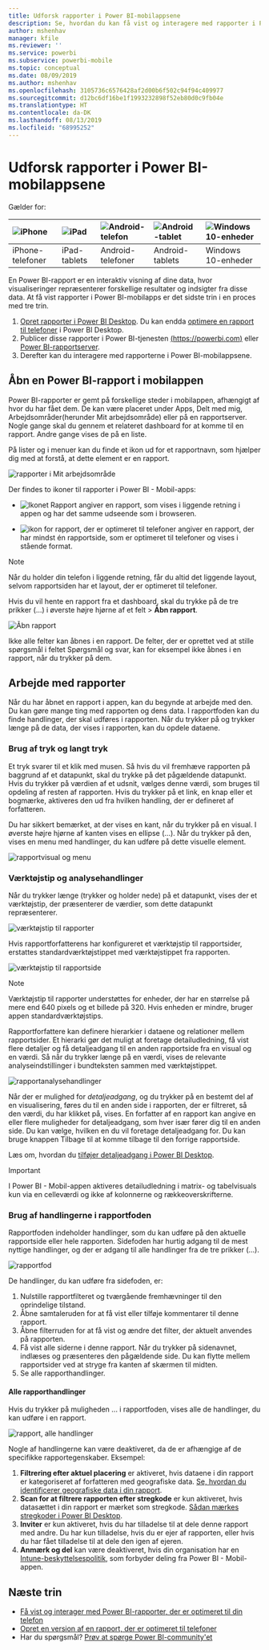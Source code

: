 ```yaml
---
title: Udforsk rapporter i Power BI-mobilappsene
description: Se, hvordan du kan få vist og interagere med rapporter i Power BI-mobilappsene på din telefon eller tablet. Du kan oprette rapporter i Power BI-tjenesten eller Power BI Desktop og derefter interagere med dem i mobilappsene.
author: mshenhav
manager: kfile
ms.reviewer: ''
ms.service: powerbi
ms.subservice: powerbi-mobile
ms.topic: conceptual
ms.date: 08/09/2019
ms.author: mshenhav
ms.openlocfilehash: 3105736c6576428af2d00b6f502c94f94c409977
ms.sourcegitcommit: d12bc6df16be1f1993232898f52eb80d0c9fb04e
ms.translationtype: HT
ms.contentlocale: da-DK
ms.lasthandoff: 08/13/2019
ms.locfileid: "68995252"
---
```

# <a name="explore-reports-in-the-power-bi-mobile-apps"></a>Udforsk rapporter i Power BI-mobilappsene
Gælder for:

| ![iPhone](././media/mobile-reports-in-the-mobile-apps/ios-logo-40-px.png) | ![iPad](././media/mobile-reports-in-the-mobile-apps/ios-logo-40-px.png) | ![Android-telefon](././media/mobile-reports-in-the-mobile-apps/android-logo-40-px.png) | ![Android-tablet](././media/mobile-reports-in-the-mobile-apps/android-logo-40-px.png) | ![Windows 10-enheder](./media/mobile-reports-in-the-mobile-apps/win-10-logo-40-px.png) |
|:--- |:--- |:--- |:--- |:--- |
| iPhone-telefoner |iPad-tablets |Android-telefoner |Android-tablets |Windows 10-enheder |

En Power BI-rapport er en interaktiv visning af dine data, hvor visualiseringer repræsenterer forskellige resultater og indsigter fra disse data. At få vist rapporter i Power BI-mobilapps er det sidste trin i en proces med tre trin.

1. [Opret rapporter i Power BI Desktop](../../desktop-report-view.md). Du kan endda [optimere en rapport til telefoner](mobile-apps-view-phone-report.md) i Power BI Desktop. 
2. Publicer disse rapporter i Power BI-tjenesten [(https://powerbi.com)](https://powerbi.com) eller [Power BI-rapportserver](../../report-server/get-started.md).  
3. Derefter kan du interagere med rapporterne i Power BI-mobilappsene.

## <a name="open-a-power-bi-report-in-the-mobile-app"></a>Åbn en Power BI-rapport i mobilappen
Power BI-rapporter er gemt på forskellige steder i mobilappen, afhængigt af hvor du har fået dem. De kan være placeret under Apps, Delt med mig, Arbejdsområder(herunder Mit arbejdsområde) eller på en rapportserver. Nogle gange skal du gennem et relateret dashboard for at komme til en rapport. Andre gange vises de på en liste.

På lister og i menuer kan du finde et ikon ud for et rapportnavn, som hjælper dig med at forstå, at dette element er en rapport. 

![rapporter i Mit arbejdsområde](./media/mobile-reports-in-the-mobile-apps/reports-my-workspace.png) 

Der findes to ikoner til rapporter i Power BI - Mobil-apps:

* ![Ikonet Rapport](./media/mobile-reports-in-the-mobile-apps/report-default-icon.png) angiver en rapport, som vises i liggende retning i appen og har det samme udseende som i browseren.

* ![ikon for rapport, der er optimeret til telefoner](./media/mobile-reports-in-the-mobile-apps/report-phone-icon.png) angiver en rapport, der har mindst én rapportside, som er optimeret til telefoner og vises i stående format. 

> [!NOTE]
> Når du holder din telefon i liggende retning, får du altid det liggende layout, selvom rapportsiden har et layout, der er optimeret til telefoner. 

Hvis du vil hente en rapport fra et dashboard, skal du trykke på de tre prikker (...) i øverste højre hjørne af et felt > **Åbn rapport**.
  
  ![Åbn rapport](./media/mobile-reports-in-the-mobile-apps/power-bi-android-open-report-tile.png)
  
  Ikke alle felter kan åbnes i en rapport. De felter, der er oprettet ved at stille spørgsmål i feltet Spørgsmål og svar, kan for eksempel ikke åbnes i en rapport, når du trykker på dem. 
  
## <a name="interacting-with-reports"></a>Arbejde med rapporter
Når du har åbnet en rapport i appen, kan du begynde at arbejde med den. Du kan gøre mange ting med rapporten og dens data. I rapportfoden kan du finde handlinger, der skal udføres i rapporten. Når du trykker på og trykker længe på de data, der vises i rapporten, kan du opdele dataene.

### <a name="using-tap-and-long-tap"></a>Brug af tryk og langt tryk
Et tryk svarer til et klik med musen. Så hvis du vil fremhæve rapporten på baggrund af et datapunkt, skal du trykke på det pågældende datapunkt.
Hvis du trykker på værdien af et udsnit, vælges denne værdi, som bruges til opdeling af resten af rapporten. Hvis du trykker på et link, en knap eller et bogmærke, aktiveres den ud fra hvilken handling, der er defineret af forfatteren.

Du har sikkert bemærket, at der vises en kant, når du trykker på en visual. I øverste højre hjørne af kanten vises en ellipse (...). Når du trykker på den, vises en menu med handlinger, du kan udføre på dette visuelle element.

![rapportvisual og menu](./media/mobile-reports-in-the-mobile-apps/report-visual-menu.png)

### <a name="tooltip-and-drill-actions"></a>Værktøjstip og analysehandlinger

Når du trykker længe (trykker og holder nede) på et datapunkt, vises der et værktøjstip, der præsenterer de værdier, som dette datapunkt repræsenterer. 

![værktøjstip til rapporter](./media/mobile-reports-in-the-mobile-apps/report-tooltip.png)

Hvis rapportforfatterens har konfigureret et værktøjstip til rapportsider, erstattes standardværktøjstippet med værktøjstippet fra rapporten.

![værktøjstip til rapportside](./media/mobile-reports-in-the-mobile-apps/report-page-tooltip.png)

> [!NOTE]
> Værktøjstip til rapporter understøttes for enheder, der har en størrelse på mere end 640 pixels og et billede på 320. Hvis enheden er mindre, bruger appen standardværktøjstips.

Rapportforfattere kan definere hierarkier i dataene og relationer mellem rapportsider. Et hierarki gør det muligt at foretage detailudledning, få vist flere detaljer og få detaljeadgang til en anden rapportside fra en visual og en værdi. Så når du trykker længe på en værdi, vises de relevante analyseindstillinger i bundteksten sammen med værktøjstippet. 

![rapportanalysehandlinger](./media/mobile-reports-in-the-mobile-apps/report-drill-actions.png)

Når der er mulighed for *detaljeadgang*, og du trykker på en bestemt del af en visualisering, føres du til en anden side i rapporten, der er filtreret, så den værdi, du har klikket på, vises. En forfatter af en rapport kan angive en eller flere muligheder for detaljeadgang, som hver især fører dig til en anden side. Du kan vælge, hvilken en du vil foretage detaljeadgang for. Du kan bruge knappen Tilbage til at komme tilbage til den forrige rapportside.

Læs om, hvordan du [tilføjer detaljeadgang i Power BI Desktop](../../desktop-drillthrough.md).
   
   > [!IMPORTANT]
   > I Power BI - Mobil-appen aktiveres detailudledning i matrix- og tabelvisuals kun via en celleværdi og ikke af kolonnerne og rækkeoverskrifterne.
   
   
   
### <a name="using-the-actions-in-the-report-footer"></a>Brug af handlingerne i rapportfoden
Rapportfoden indeholder handlinger, som du kan udføre på den aktuelle rapportside eller hele rapporten. Sidefoden har hurtig adgang til de mest nyttige handlinger, og der er adgang til alle handlinger fra de tre prikker (...).

![rapportfod](./media/mobile-reports-in-the-mobile-apps/report-footer.png)

De handlinger, du kan udføre fra sidefoden, er:
1) Nulstille rapportfilteret og tværgående fremhævninger til den oprindelige tilstand.
2) Åbne samtaleruden for at få vist eller tilføje kommentarer til denne rapport.
3) Åbne filterruden for at få vist og ændre det filter, der aktuelt anvendes på rapporten.
4) Få vist alle siderne i denne rapport. Når du trykker på sidenavnet, indlæses og præsenteres den pågældende side.
Du kan flytte mellem rapportsider ved at stryge fra kanten af skærmen til midten.
5) Se alle rapporthandlinger.

#### <a name="all-report-actions"></a>Alle rapporthandlinger
Hvis du trykker på muligheden ... i rapportfoden, vises alle de handlinger, du kan udføre i en rapport. 

![rapport, alle handlinger](./media/mobile-reports-in-the-mobile-apps/report-all-actions.png)

Nogle af handlingerne kan være deaktiveret, da de er afhængige af de specifikke rapportegenskaber.
Eksempel:
1) **Filtrering efter aktuel placering** er aktiveret, hvis dataene i din rapport er kategoriseret af forfatteren med geografiske data. [Se, hvordan du identificerer geografiske data i din rapport](https://docs.microsoft.com/power-bi/desktop-mobile-geofiltering).
2) **Scan for at filtrere rapporten efter stregkode** er kun aktiveret, hvis datasættet i din rapport er mærket som stregkode. [Sådan mærkes stregkoder i Power BI Desktop](https://docs.microsoft.com/power-bi/desktop-mobile-barcodes). 
3) **Inviter** er kun aktiveret, hvis du har tilladelse til at dele denne rapport med andre. Du har kun tilladelse, hvis du er ejer af rapporten, eller hvis du har fået tilladelse til at dele den igen af ejeren.
4) **Anmærk og del** kan være deaktiveret, hvis din organisation har en [Intune-beskyttelsespolitik](https://docs.microsoft.com/intune/app-protection-policies), som forbyder deling fra Power BI - Mobil-appen. 

## <a name="next-steps"></a>Næste trin
* [Få vist og interager med Power BI-rapporter, der er optimeret til din telefon](mobile-apps-view-phone-report.md)
* [Opret en version af en rapport, der er optimeret til telefoner](../../desktop-create-phone-report.md)
* Har du spørgsmål? [Prøv at spørge Power BI-community'et](http://community.powerbi.com/)

